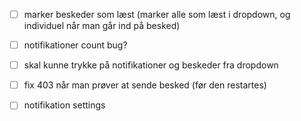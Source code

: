 - [ ] marker beskeder som læst (marker alle som læst i dropdown, og individuel når man går ind på besked)
- [ ] notifikationer count bug?
- [ ] skal kunne trykke på notifikationer og beskeder fra dropdown
- [ ] fix 403 når man prøver at sende besked (før den restartes)
- [ ] notifikation settings

